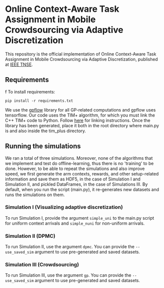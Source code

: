 
# Online Context-Aware Task Assignment in Mobile Crowdsourcing via Adaptive Discretization  
  
This repository is the official implementation of Online Context-Aware Task Assignment in Mobile Crowdsourcing via Adaptive Discretization, published at [IEEE TNSE](https://ieeexplore.ieee.org/document/9894096).  
## Requirements  
  f
To install requirements:  
  
```setup  
pip install -r requirements.txt  
```  
  
We use the [gpflow](https://github.com/GPflow/GPflow) library for all GP-related computations and gpflow uses tensorflow. Our code uses the TIM+ algorithm, for which you must link the C++ TIM+ code to Python. Follow [here](https://github.com/altugkarakurt/OCIMP) for linking instructions. Once the library has been generated, place it both in the root directory where main.py is and also inside the tim_plus directory.  
  
## Running the simulations  
We ran a total of three simulations. Moreover, none of the algorithms that we implement and test do offline-learning, thus there is no 'training' to be done. However, to be able to repeat the simulations and also improve speed, we first generate the arm contexts, rewards, and other setup-related information and save them as HDF5, in the case of Simulation I and Simulation II, and pickled DataFrames, in the case of Simulations III. By default, when you run the script (main.py), it re-generates new datasets and runs the simulations on them.  
  
### Simulation I (Visualizing adaptive discretization)
To run Simulation I, provide the argument `simple_uni` to the main.py script for uniform context arrivals and `simple_nuni` for non-uniform arrivals.  
### Simulation II (DPMC)  
To run Simulation II, use the argument `dpmc`. You can provide the `--use_saved_sim` argument to use pre-generated and saved datasets.  
### Simulation III (Crowdsourcing)  
To run Simulation III, use the argument `gp`. You can provide the `--use_saved_sim` argument to use pre-generated and saved datasets.